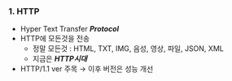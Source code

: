 ### 1. HTTP
- Hyper Text Transfer ***Protocol***
- HTTP에 모든것을 전송
    - 정말 모든것 : HTML, TXT, IMG, 음성, 영상, 파일, JSON, XML
    - 지금은 ***HTTP시대***
- HTTP/1.1 ver 주목 → 이후 버전은 성능 개선    
